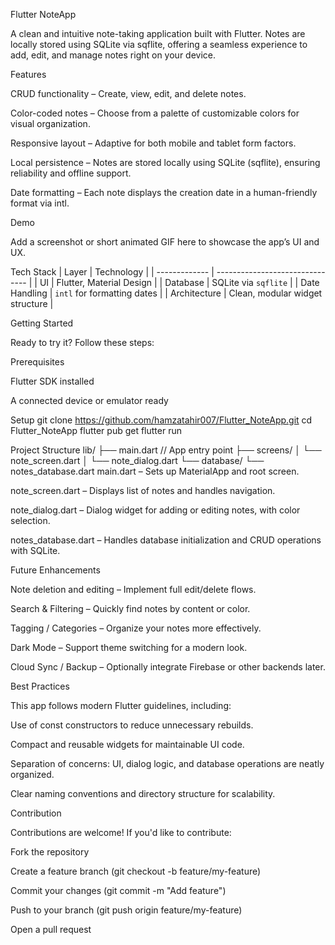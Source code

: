 Flutter NoteApp

A clean and intuitive note-taking application built with Flutter. Notes are locally stored using SQLite via sqflite, offering a seamless experience to add, edit, and manage notes right on your device.

Features

CRUD functionality – Create, view, edit, and delete notes.

Color-coded notes – Choose from a palette of customizable colors for visual organization.

Responsive layout – Adaptive for both mobile and tablet form factors.

Local persistence – Notes are stored locally using SQLite (sqflite), ensuring reliability and offline support.

Date formatting – Each note displays the creation date in a human-friendly format via intl.


Demo

Add a screenshot or short animated GIF here to showcase the app’s UI and UX.


Tech Stack
| Layer         | Technology                      |
| ------------- | ------------------------------- |
| UI            | Flutter, Material Design        |
| Database      | SQLite via `sqflite`            |
| Date Handling | `intl` for formatting dates     |
| Architecture  | Clean, modular widget structure |


Getting Started

Ready to try it? Follow these steps:

Prerequisites

Flutter SDK installed

A connected device or emulator ready

Setup
git clone https://github.com/hamzatahir007/Flutter_NoteApp.git
cd Flutter_NoteApp
flutter pub get
flutter run


Project Structure
lib/
├── main.dart           // App entry point
├── screens/
│   └── note_screen.dart
│   └── note_dialog.dart
└── database/
    └── notes_database.dart
main.dart – Sets up MaterialApp and root screen.

note_screen.dart – Displays list of notes and handles navigation.

note_dialog.dart – Dialog widget for adding or editing notes, with color selection.

notes_database.dart – Handles database initialization and CRUD operations with SQLite.


Future Enhancements

Note deletion and editing – Implement full edit/delete flows.

Search & Filtering – Quickly find notes by content or color.

Tagging / Categories – Organize your notes more effectively.

Dark Mode – Support theme switching for a modern look.

Cloud Sync / Backup – Optionally integrate Firebase or other backends later.

Best Practices

This app follows modern Flutter guidelines, including:

Use of const constructors to reduce unnecessary rebuilds.

Compact and reusable widgets for maintainable UI code.

Separation of concerns: UI, dialog logic, and database operations are neatly organized.

Clear naming conventions and directory structure for scalability.

Contribution

Contributions are welcome! If you'd like to contribute:

Fork the repository

Create a feature branch (git checkout -b feature/my-feature)

Commit your changes (git commit -m "Add feature")

Push to your branch (git push origin feature/my-feature)

Open a pull request
